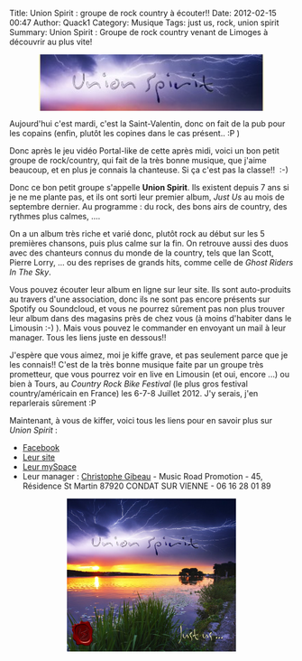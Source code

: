 Title: Union Spirit : groupe de rock country à écouter!!
Date: 2012-02-15 00:47
Author: Quack1
Category: Musique
Tags: just us, rock, union spirit
Summary: Union Spirit : Groupe de rock country venant de Limoges à découvrir au plus vite!

<div align=center><a href="static/upload/unionSpirit.jpg"><img src="upload/unionSpirit.jpg" width="400" align=center /></a></div>

Aujourd'hui c'est mardi, c'est la Saint-Valentin, donc on fait de la pub
pour les copains (enfin, plutôt les copines dans le cas présent.. :P )

Donc après le jeu vidéo Portal-like de cette après midi, voici un
bon petit groupe de rock/country, qui fait de la très bonne musique, que
j'aime beaucoup, et en plus je connais la chanteuse. Si ça c'est pas la
classe!!  :-)

Donc ce bon petit groupe s'appelle **Union Spirit**. Ils existent depuis
7 ans si je ne me plante pas, et ils ont sorti leur premier album, *Just
Us* au mois de septembre dernier. Au programme : du rock, des bons airs
de country, des rythmes plus calmes, ....

On a un album très riche et varié donc, plutôt rock au début sur les 5
premières chansons, puis plus calme sur la fin. On retrouve aussi des
duos avec des chanteurs connus du monde de la country, tels que Ian
Scott, Pierre Lorry, ... ou des reprises de grands hits, comme celle de
*Ghost Riders In The Sky*.

Vous pouvez écouter leur album en ligne sur leur site. Ils sont
auto-produits au travers d'une association, donc ils ne sont pas encore
présents sur Spotify ou Soundcloud, et vous ne pourrez sûrement pas non
plus trouver leur album dans des magasins près de chez vous (à moins
d'habiter dans le Limousin :-) ). Mais vous pouvez le commander en
envoyant un mail à leur manager. Tous les liens juste en dessous!!

J'espère que vous aimez, moi je kiffe grave, et pas seulement parce que
je les connais!! C'est de la très bonne musique faite par un groupe très
prometteur, que vous pourrez voir en live en Limousin (et oui, encore
...) ou bien à Tours, au *Country Rock Bike Festival* (le plus gros
festival country/américain en France) les 6-7-8 Juillet 2012. J'y
serais, j'en reparlerais sûrement :P

Maintenant, à vous de kiffer, voici tous les liens pour en savoir plus
sur *Union Spirit* :

-   [Facebook][]
-   [Leur site][]
-   [Leur mySpace][]
-   Leur manager : [Christophe Gibeau][] - Music Road Promotion - 45,
    Résidence St Martin 87920 CONDAT SUR VIENNE - 06 16 28 01 89

</p>
<div align=center><a href="static/upload/us1.jpg"><img src="upload/us1.jpg" width="300" align=center /></a></div>

  [Facebook]: http://www.facebook.com/pages/UNION-SPIRIT/54919506106 "Page Facebook de Union Spirit"
  [Leur site]: http://www.union-spirit.com/index.php  "Site de Union Spirit"
  [Leur mySpace]: http://www.myspace.com/unionspirit  "Myspace ce Union Spirit"
  [Christophe Gibeau]: mailto:music_road87@yahoo.fr "Mail Music Road Promotion"
